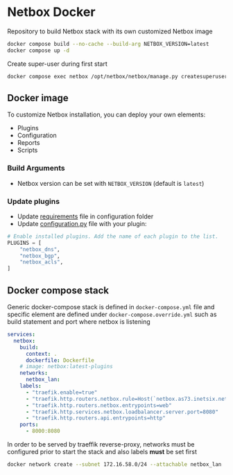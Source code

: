 # Netbox Docker

Repository to build Netbox stack with its own customized Netbox image

```bash
docker compose build --no-cache --build-arg NETBOX_VERSION=latest
docker compose up -d
```

Create super-user during first start

```bash
docker compose exec netbox /opt/netbox/netbox/manage.py createsuperuser
```

## Docker image

To customize Netbox installation, you can deploy your own elements:

- Plugins
- Configuration
- Reports
- Scripts

### Build Arguments

- Netbox version can be set with `NETBOX_VERSION` (default is `latest`)


### Update plugins

- Update [requirements](./configuration/plugin_requirements.txt) file in configuration folder
- Update [configuration.py](./configuration/configuration.py) file with your
  plugin:

```python
# Enable installed plugins. Add the name of each plugin to the list.
PLUGINS = [
    "netbox_dns",
    "netbox_bgp",
    "netbox_acls",
]
```


## Docker compose stack

Generic docker-compose stack is defined in `docker-compose.yml` file and specific element are defined under `docker-compose.override.yml` such as build statement and port where netbox is listening

```yaml
services:
  netbox:
    build:
      context: .
      dockerfile: Dockerfile
    # image: netbox:latest-plugins
    networks:
      netbox_lan:
    labels:
      - "traefik.enable=true"
      - "traefik.http.routers.netbox.rule=Host(`netbox.as73.inetsix.net`)"
      - "traefik.http.routers.netbox.entrypoints=web"
      - "traefik.http.services.netbox.loadbalancer.server.port=8080"
      - "traefik.http.routers.api.entrypoints=http"
    ports:
      - 8000:8080
```

In order to be served by traeffik reverse-proxy, networks must be configured prior to start the stack and also labels __must__ be set first

```bash
docker network create --subnet 172.16.58.0/24 --attachable netbox_lan
```

